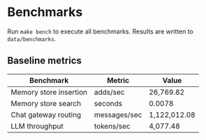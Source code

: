 # Benchmarks

Run `make bench` to execute all benchmarks. Results are written to `data/benchmarks`.

## Baseline metrics

| Benchmark | Metric | Value |
| --- | --- | --- |
| Memory store insertion | adds/sec | 26,769.82 |
| Memory store search | seconds | 0.0078 |
| Chat gateway routing | messages/sec | 1,122,012.08 |
| LLM throughput | tokens/sec | 4,077.48 |
